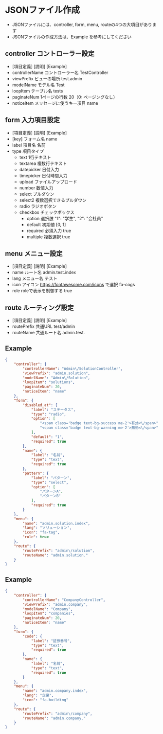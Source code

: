 # JSONファイル作成
- JSONファイルには、controller, form, menu, routeの4つの大項目があります
- JSONファイルの作成方法は、Example を参考にしてください

## controller	コントローラー設定
- [項目定義]	[説明]	[Example]
- controllerName	コントローラー名	TestController
- viewPrefix	ビューの場所	test.admin
- modelName	モデル名	Test
- loopItem	テーブル名	tests
- paginateNum	1ページの行数	20（0: ページングなし）
- noticeItem	メッセージに使うキー項目	name

## form	入力項目設定
- [項目定義]	[説明]	[Example]
- [key]	フォーム名	name
- label	項目名	名前
- type	項目タイプ
  - text	1行テキスト
  - textarea	複数行テキスト
  - datepicker	日付入力
  - timepicker	日付時間入力
  - upload	ファイルアップロード
  - number	数値入力
  - select	プルダウン
  - select2	複数選択できるプルダウン
  - radio	ラジオボタン
  - checkbox	チェックボックス
    - option	選択肢	"1": "学生", "2": "会社員"
    - default	初期値	[0, 1]
    - required	必須入力	true
    - multiple	複数選択	true

## menu	メニュー設定
- [項目定義]	[説明]	[Example]
- name	ルート名	admin.test.index
- lang	メニュー名	テスト
- icon	アイコン https://fontawesome.com/icons で選択	fa-cogs
- role	roleで表示を制御する	true

## route	ルーティング設定
- [項目定義]	[説明]	[Example]
- routePrefix	共通URL	test\/admin
- routeName	共通ルート名	admin.test.

## Example
```json
{
    "controller": {
        "controllerName": "Admin\/SolutionController",
        "viewPrefix": "admin.solution",
        "modelName": "Admin\/Solution",
        "loopItem": "solutions",
        "paginateNum": 20,
        "noticeItem": "name"
    },
    "form": {
        "disabled_at": {
            "label": "ステータス",
            "type": "radio",
            "option": [
                "<span class='badge text-bg-success me-2'>有効<\/span>",
                "<span class='badge text-bg-warning me-2'>無効<\/span>"
            ],
            "default": "1",
            "required": true
        },
        "name": {
            "label": "名前",
            "type": "text",
            "required": true
        },
        "pattern": {
            "label": "パターン",
            "type": "select",
            "option": [
                "パターンA",
                "パターンB"
            ],
            "required": true
        }
    },
    "menu": {
        "name": "admin.solution.index",
        "lang": "ソリューション",
        "icon": "fa-tag",
        "role": true
    },
    "route": {
        "routePrefix": "admin\/solution",
        "routeName": "admin.solution."
    }
}
```

## Example
```json
{
    "controller": {
        "controllerName": "CompanyController",
        "viewPrefix": "admin.company",
        "modelName": "Company",
        "loopItem": "companies",
        "paginateNum": 20,
        "noticeItem": "name"
    },
    "form": {
        "code": {
            "label": "証券番号",
            "type": "text",
            "required": true
        },
        "name": {
            "label": "名前",
            "type": "text",
            "required": true
        }
    },
    "menu": {
        "name": "admin.company.index",
        "lang": "企業",
        "icon": "fa-building"
    },
    "route": {
        "routePrefix": "admin\/company",
        "routeName": "admin.company."
    }
}
```